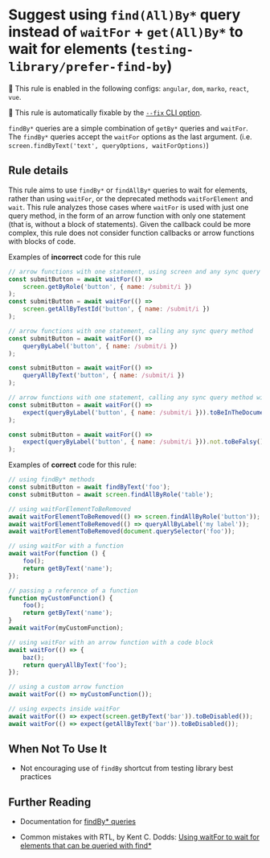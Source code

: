 # Suggest using `find(All)By*` query instead of `waitFor` + `get(All)By*` to wait for elements (`testing-library/prefer-find-by`)

💼 This rule is enabled in the following configs: `angular`, `dom`, `marko`, `react`, `vue`.

🔧 This rule is automatically fixable by the [`--fix` CLI option](https://eslint.org/docs/latest/user-guide/command-line-interface#--fix).

<!-- end auto-generated rule header -->

`findBy*` queries are a simple combination of `getBy*` queries and `waitFor`. The `findBy*` queries accept the `waitFor` options as the last argument. (i.e. `screen.findByText('text', queryOptions, waitForOptions)`)

## Rule details

This rule aims to use `findBy*` or `findAllBy*` queries to wait for elements, rather than using `waitFor`, or the deprecated methods `waitForElement` and `wait`.
This rule analyzes those cases where `waitFor` is used with just one query method, in the form of an arrow function with only one statement (that is, without a block of statements). Given the callback could be more complex, this rule does not consider function callbacks or arrow functions with blocks of code.

Examples of **incorrect** code for this rule

```js
// arrow functions with one statement, using screen and any sync query method
const submitButton = await waitFor(() =>
	screen.getByRole('button', { name: /submit/i })
);
const submitButton = await waitFor(() =>
	screen.getAllByTestId('button', { name: /submit/i })
);

// arrow functions with one statement, calling any sync query method
const submitButton = await waitFor(() =>
	queryByLabel('button', { name: /submit/i })
);

const submitButton = await waitFor(() =>
	queryAllByText('button', { name: /submit/i })
);

// arrow functions with one statement, calling any sync query method with presence assertion
const submitButton = await waitFor(() =>
	expect(queryByLabel('button', { name: /submit/i })).toBeInTheDocument()
);

const submitButton = await waitFor(() =>
	expect(queryByLabel('button', { name: /submit/i })).not.toBeFalsy()
);
```

Examples of **correct** code for this rule:

```js
// using findBy* methods
const submitButton = await findByText('foo');
const submitButton = await screen.findAllByRole('table');

// using waitForElementToBeRemoved
await waitForElementToBeRemoved(() => screen.findAllByRole('button'));
await waitForElementToBeRemoved(() => queryAllByLabel('my label'));
await waitForElementToBeRemoved(document.querySelector('foo'));

// using waitFor with a function
await waitFor(function () {
	foo();
	return getByText('name');
});

// passing a reference of a function
function myCustomFunction() {
	foo();
	return getByText('name');
}
await waitFor(myCustomFunction);

// using waitFor with an arrow function with a code block
await waitFor(() => {
	baz();
	return queryAllByText('foo');
});

// using a custom arrow function
await waitFor(() => myCustomFunction());

// using expects inside waitFor
await waitFor(() => expect(screen.getByText('bar')).toBeDisabled());
await waitFor(() => expect(getAllByText('bar')).toBeDisabled());
```

## When Not To Use It

- Not encouraging use of `findBy` shortcut from testing library best practices

## Further Reading

- Documentation for [findBy\* queries](https://testing-library.com/docs/dom-testing-library/api-queries#findby)

- Common mistakes with RTL, by Kent C. Dodds: [Using waitFor to wait for elements that can be queried with find\*](https://kentcdodds.com/blog/common-mistakes-with-react-testing-library#using-waitfor-to-wait-for-elements-that-can-be-queried-with-find)
